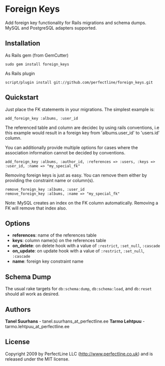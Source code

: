 Foreign Keys 
===================

Add foreign key functionality for Rails migrations and schema dumps.
MySQL and PostgreSQL adapters supported.

Installation
------------

As Rails gem (from GemCutter)

    sudo gem install foreign_keys

As Rails plugin

    script/plugin install git://github.com/perfectline/foreign_keys.git

Quickstart
-------------------

Just place the FK statements in your migrations.  The simplest example is:

    add_foreign_key :albums, :user_id

The referenced table and column are decidec by using rails conventions, i.e this
example would result in a foreign key from 'albums.user_id' to 'users.id' column.

You can additionally provide multiple options for cases where the association information cannot
be decided by conventions.

    add_foreign_key :albums, :author_id, :references => :users, :keys => :user_id, :name => "my_special_fk"

Removing foreign keys is just as easy.
You can remove them either by providing the constraint name or column(s).

    remove_foreign_key :albums, :user_id
    remove_foreign_key :albums, :name => "my_special_fk"

Note: MySQL creates an index on the FK column automatically. Removing a FK will remove that index also.

Options
-------------------

* **references**: name of the references table
* **keys**: column name(s) on the references table
* **on_delete**: on delete hook with a value of `:restrict`, `:set_null`, `:cascade`
* **on_update**: on update hook with a value of `:restrict`, `:set_null`, `:cascade`
* **name**: foreign key constraint name

Schema Dump
---------------

The usual rake targets for `db:schema:dump`, `db:schema:load`, and `db:reset`
should all work as desired.

Authors
---------------

**Tanel Suurhans** - tanel.suurhans_at_perfectline.ee
**Tarmo Lehtpuu** - tarmo.lehtpuu_at_perfectline.ee

License
--------------
Copyright 2009 by PerfectLine LLC (<http://www.perfectline.co.uk>) and is released under the MIT license.